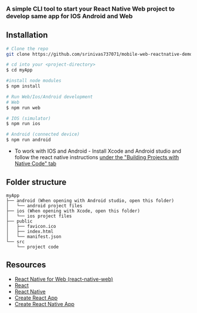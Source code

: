 ### A simple CLI tool to start your React Native Web project to develop same app for IOS Android and Web

## Installation

```sh
# Clone the repo 
git clone https://github.com/srinivas737071/mobile-web-reactnative-demo-app.git

# cd into your <project-directory>
$ cd myApp

#install node modules
$ npm install 

# Run Web/Ios/Android development
# Web
$ npm run web

# IOS (simulator)
$ npm run ios

# Android (connected device)
$ npm run android

```

- To work with IOS and Android - Install Xcode and Android studio and follow the react native instructions [under the "Building Projects with Native Code" tab](http://facebook.github.io/react-native/docs/getting-started.html)


## Folder structure

```
myApp
├── android (When opening with Android studio, open this folder)
│   └── android project files
├── ios (When opening with Xcode, open this folder)
│   └── ios project files
├── public
│   ├── favicon.ico
│   ├── index.html
│   └── manifest.json
└── src
    └── project code
```

## Resources

- [React Native for Web (react-native-web)](https://github.com/necolas/react-native-web)
- [React](https://reactjs.org/)
- [React Native](http://facebook.github.io/react-native/)
- [Create React App](https://github.com/facebook/create-react-app)
- [Create React Native App](https://github.com/react-community/create-react-native-app)
